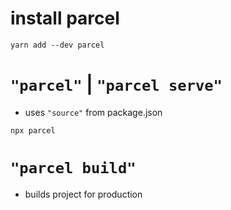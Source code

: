 # install parcel
```
yarn add --dev parcel
```

# `"parcel"` | `"parcel serve"`
- uses `"source"` from package.json
```
npx parcel
```

# `"parcel build"`
- builds project for production